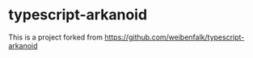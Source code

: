 # typescript-arkanoid

This is a project forked from https://github.com/weibenfalk/typescript-arkanoid
